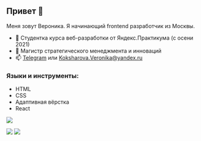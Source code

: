 ## Привет 👋

Меня зовут Вероника. Я начинающий frontend разработчик из Москвы.

+ 🔭 Студентка курса веб-разработки от Яндекс.Практикума (с осени 2021)
+ 🌱 Магистр стратегического менеджмента и инноваций
+ 📫 [Telegram](t.me/mysterynorsolved) или Koksharova.Veronika@yandex.ru

### Языки и инструменты:

+ HTML 
+ CSS
+ Адаптивная вёрстка
+ React

![](https://github-profile-summary-cards.vercel.app/api/cards/profile-details?username=delioncourts&theme=nord_bright)

![](https://github-profile-summary-cards.vercel.app/api/cards/most-commit-language?username=delioncourts&theme=nord_bright) ![](https://github-profile-summary-cards.vercel.app/api/cards/stats?username=delioncourts&theme=nord_bright)